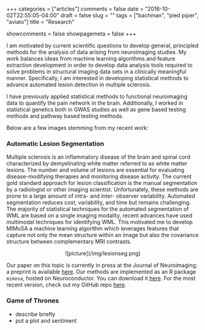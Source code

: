 +++
categories = ["articles"]
comments = false
date = "2016-10-02T22:55:05-04:00"
draft = false
slug = ""
tags = ["bachman", "pied piper", "aviato"]
title = "Research"

showcomments = false
showpagemeta = false
+++

I am motivated by current scientific questions to develop general, principled methods for the analysis of data arising from neuroimaging studies. My work balances ideas from machine learning algorithms and feature extraction development in order to develop data analysis tools required to solve problems in structural imaging data sets in a clinically meaningful manner. Specifically, I am interested in developing statistical methods to advance automated lesion detection in multiple sclerosis.


I have previously applied statistical methods to functional neuroimaging data to quantify the pain network in the brain. Additionally, I worked in statistical genetics both in GWAS studies as well as gene based testing methods and pathway based testing methods.


Below are a few images stemming from my recent work:

### Automatic Lesion Segmentation

Multiple sclerosis is an inflammatory disease of the brain and spinal cord characterized by demyelinating white matter referred to as white matter lesions. The number and volume of lesions are essential for evaluating disease-modifying therapies and monitoring disease activity. The current gold standard approach for lesion classification is the manual segmentation by a radiologist or other imaging scientist. Unfortunately, these methods are prone to a large amount of intra- and inter- observer variability. Automated segmentation reduces cost, variability, and time but remains challenging. The majority of statistical techniques for the automated segmentation of WML are based on a single imaging modality, recent advances have used multimodal techniques for identifying WML. This motivated me to develop MIMoSA a machine learning algorithm which leverages features that capture not only the mean structure within an image but also the covariance structure between complementary MRI contrasts.

<center>![picture](/img/lesionseg.png)</center>

Our paper on this topic is currently in press at the Journal of Neuroimaging; a preprint is available [here](https://www.biorxiv.org/content/early/2017/06/15/150284). Our methods are implemented as an R package `mimosa`, hosted on Neuroconductor. You can download it [here](https://neuroconductor.org/package/details/mimosa). For the most recent version, check out my GitHub repo [here](https://github.com/avalcarcel9/mimosa).

### Game of Thrones

- describe briefly
- put a plot and sentiment
